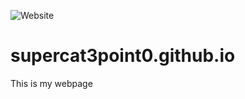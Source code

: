 ![Website](https://img.shields.io/website?down_color=critical&down_message=technical%20difficulties&up_color=success&up_message=we%20are%20online&url=https%3A%2F%2Fsupercat3point0.github.io)

# supercat3point0.github.io
This is my webpage
